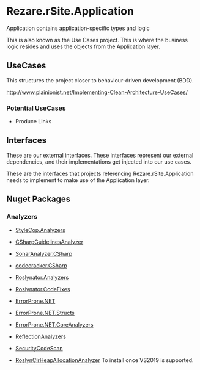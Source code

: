 # Rezare.rSite.Application

Application contains application-specific types and logic

This is also known as the Use Cases project. This is where the business logic resides and uses the objects from the Application layer.

## UseCases

This structures the project closer to behaviour-driven development (BDD).

http://www.plainionist.net/Implementing-Clean-Architecture-UseCases/

### Potential UseCases

 - Produce Links


## Interfaces

These are our external interfaces. These interfaces represent our external dependencies, and their implementations get injected into our use cases.

These are the interfaces that projects referencing Rezare.rSite.Application needs to implement to make use of the Application layer.



## Nuget Packages

### Analyzers

 - [StyleCop.Analyzers](https://github.com/DotNetAnalyzers/StyleCopAnalyzers)
 - [CSharpGuidelinesAnalyzer](https://csharpcodingguidelines.com/)
 - [SonarAnalyzer.CSharp](https://www.sonarsource.com/products/codeanalyzers/sonarcsharp.html)
 - [codecracker.CSharp](http://code-cracker.github.io/)
 - [Roslynator.Analyzers](https://github.com/JosefPihrt/Roslynator)
 - [Roslynator.CodeFixes](https://github.com/JosefPihrt/Roslynator)
 - [ErrorProne.NET](https://github.com/SergeyTeplyakov/ErrorProne.NET)
 - [ErrorProne.NET.Structs](https://github.com/SergeyTeplyakov/ErrorProne.NET)
 - [ErrorProne.NET.CoreAnalyzers](https://github.com/SergeyTeplyakov/ErrorProne.NET)
 - [ReflectionAnalyzers](https://github.com/DotNetAnalyzers/ReflectionAnalyzers)
 - [SecurityCodeScan](https://security-code-scan.github.io/)

 - [RoslynClrHeapAllocationAnalyzer](https://github.com/Microsoft/RoslynClrHeapAllocationAnalyzer) To install once VS2019 is supported.